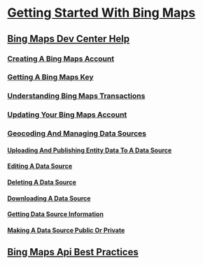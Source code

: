 # [Getting Started With Bing Maps](getting-started-with-bing-maps.md)
## [Bing Maps Dev Center Help](bing-maps-dev-center-help.md)
### [Creating A Bing Maps Account](creating-a-bing-maps-account.md)
### [Getting A Bing Maps Key](getting-a-bing-maps-key.md)
### [Understanding Bing Maps Transactions](understanding-bing-maps-transactions.md)
### [Updating Your Bing Maps Account](updating-your-bing-maps-account.md)
### [Geocoding And Managing Data Sources](geocoding-and-managing-data-sources.md)
#### [Uploading And Publishing Entity Data To A Data Source](uploading-and-publishing-entity-data-to-a-data-source.md)
#### [Editing A Data Source](editing-a-data-source.md)
#### [Deleting A Data Source](deleting-a-data-source.md)
#### [Downloading A Data Source](downloading-a-data-source.md)
#### [Getting Data Source Information](getting-data-source-information.md)
#### [Making A Data Source Public Or Private](making-a-data-source-public-or-private.md)
## [Bing Maps Api Best Practices](bing-maps-api-best-practices.md)